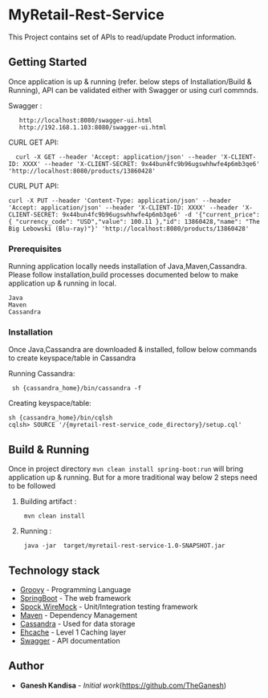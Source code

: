 # MyRetail-Rest-Service

This Project contains set of APIs to read/update Product information.

  
## Getting Started

  Once application is up & running (refer. below steps of Installation/Build & Running), API can be validated either with Swagger or using curl commnds.
  
  Swagger :
   
   ```
      http://localhost:8080/swagger-ui.html
      http://192.168.1.103:8080/swagger-ui.html
   ```

  CURL GET API:     
       
   ```
     curl -X GET --header 'Accept: application/json' --header 'X-CLIENT-ID: XXXX' --header 'X-CLIENT-SECRET: 9x44bun4fc9b96ugswhhwfe4p6mb3qe6' 'http://localhost:8080/products/13860428'
   ```
   CURL PUT API:
         
    curl -X PUT --header 'Content-Type: application/json' --header 'Accept: application/json' --header 'X-CLIENT-ID: XXXX' --header 'X-CLIENT-SECRET: 9x44bun4fc9b96ugswhhwfe4p6mb3qe6' -d '{"current_price": { "currency_code": "USD","value": 100.11 },"id": 13860428,"name": "The Big Lebowski (Blu-ray)"}' 'http://localhost:8080/products/13860428'
  
### Prerequisites

 Running application locally needs installation of Java,Maven,Cassandra. Please follow installation,build processes documented below to make application up & running in local.
```
Java
Maven
Cassandra
```
### Installation

Once Java,Cassandra are downloaded & installed, follow below commands to create keyspace/table in Cassandra

Running Cassandra:
```
 sh {cassandra_home}/bin/cassandra -f
```
Creating keyspace/table:

```
sh {cassandra_home}/bin/cqlsh
cqlsh> SOURCE '/{myretail-rest-service_code_directory}/setup.cql'
```

## Build & Running

   Once in project directory ```mvn clean install spring-boot:run``` will bring application up & running. But for a more traditional way below 2 steps need to be followed
         

  1. Building artifact :
     ```
      mvn clean install
     ```
  2. Running :
      ```
       java -jar  target/myretail-rest-service-1.0-SNAPSHOT.jar
      ```
  
 
## Technology stack

* [Groovy](http://groovy-lang.org/) - Programming Language
* [SpringBoot](https://projects.spring.io/spring-boot/) - The web framework
* [Spock,WireMock](http://spockframework.org/) - Unit/Integration testing framework
* [Maven](https://maven.apache.org/) - Dependency Management
* [Cassandra](http://cassandra.apache.org/) - Used for data storage
* [Ehcache](http://www.ehcache.org/) - Level 1 Caching layer
* [Swagger](https://swagger.io/) - API documentation

## Author

* **Ganesh Kandisa** - *Initial work*(https://github.com/TheGanesh)

